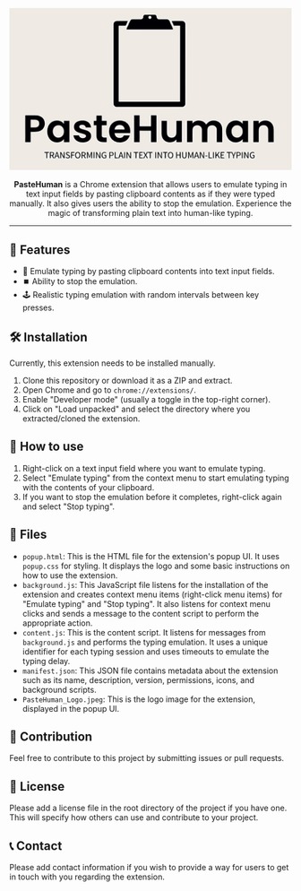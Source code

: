 <p align="center">
  <img src="PasteHuman_Logo.jpg" alt="Logo">
</p>

<p align="center">
  <b>PasteHuman</b> is a Chrome extension that allows users to emulate typing in text input fields by pasting clipboard contents as if they were typed manually. It also gives users the ability to stop the emulation. Experience the magic of transforming plain text into human-like typing.
</p>

---

## 🌟 Features

- 📝 Emulate typing by pasting clipboard contents into text input fields.
- ⏹️ Ability to stop the emulation.
- 🕹️ Realistic typing emulation with random intervals between key presses.

## 🛠️ Installation

Currently, this extension needs to be installed manually.

1. Clone this repository or download it as a ZIP and extract.
2. Open Chrome and go to `chrome://extensions/`.
3. Enable "Developer mode" (usually a toggle in the top-right corner).
4. Click on "Load unpacked" and select the directory where you extracted/cloned the extension.

## 🎯 How to use

1. Right-click on a text input field where you want to emulate typing.
2. Select "Emulate typing" from the context menu to start emulating typing with the contents of your clipboard.
3. If you want to stop the emulation before it completes, right-click again and select "Stop typing".

## 📂 Files

- `popup.html`: This is the HTML file for the extension's popup UI. It uses `popup.css` for styling. It displays the logo and some basic instructions on how to use the extension.
- `background.js`: This JavaScript file listens for the installation of the extension and creates context menu items (right-click menu items) for "Emulate typing" and "Stop typing". It also listens for context menu clicks and sends a message to the content script to perform the appropriate action.
- `content.js`: This is the content script. It listens for messages from `background.js` and performs the typing emulation. It uses a unique identifier for each typing session and uses timeouts to emulate the typing delay.
- `manifest.json`: This JSON file contains metadata about the extension such as its name, description, version, permissions, icons, and background scripts.
- `PasteHuman_Logo.jpeg`: This is the logo image for the extension, displayed in the popup UI.

## 🤝 Contribution

Feel free to contribute to this project by submitting issues or pull requests.

## 📜 License

Please add a license file in the root directory of the project if you have one. This will specify how others can use and contribute to your project.

## 📞 Contact

Please add contact information if you wish to provide a way for users to get in touch with you regarding the extension.
